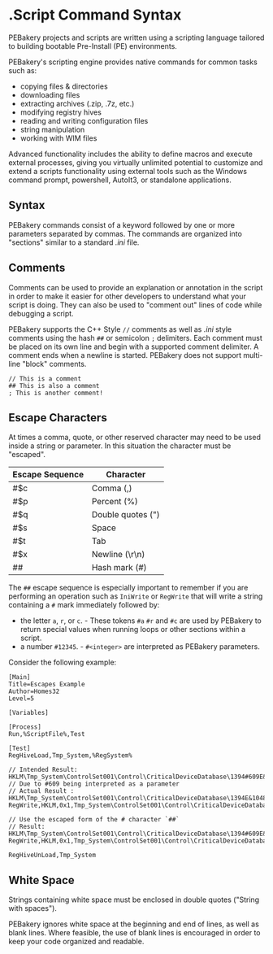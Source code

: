 # .Script Command Syntax

PEBakery projects and scripts are written using a scripting language tailored to building bootable Pre-Install (PE) environments.

PEBakery's scripting engine provides native commands for common tasks such as:

- copying files & directories
- downloading files
- extracting archives (.zip, .7z, etc.)
- modifying registry hives
- reading and writing configuration files
- string manipulation
- working with WIM files

Advanced functionality includes the ability to define macros and execute external processes, giving you virtually unlimited potential to customize and extend a scripts functionality using external tools such as the Windows command prompt, powershell, AutoIt3, or standalone applications.

## Syntax

PEBakery commands consist of a keyword followed by one or more parameters separated by commas. The commands are organized into "sections" similar to a standard _.ini_ file.

## Comments

Comments can be used to provide an explanation or annotation in the script in order to make it easier for other developers to understand what your script is doing. They can also be used to "comment out" lines of code while debugging a script.

PEBakery supports the C++ Style `//` comments as well as _.ini_ style comments using the hash `##` or semicolon `;` delimiters. Each comment must be placed on its own line and begin with a supported comment delimiter. A comment ends when a newline is started. PEBakery does not support multi-line "block" comments.

```text
// This is a comment
## This is also a comment
; This is another comment!
```

## Escape Characters

At times a comma, quote, or other reserved character may need to be used inside a string or parameter. In this situation the character must be "escaped".

| Escape Sequence | Character |
| --- | --- |
| #$c | Comma (,) |
| #$p | Percent (%) |
| #$q | Double quotes (") |
| #$s | Space |
| #$t | Tab |
| #$x | Newline (\r\n) |
| ##  | Hash mark (#) |

The `##` escape sequence is especially important to remember if you are performing an operation such as `IniWrite` or `RegWrite` that will write a string containing a `#` mark immediately followed by:

- the letter `a`, `r`, or `c`. - These tokens `#a` `#r` and `#c` are used by PEBakery to return special values when running loops or other sections within a script.
- a number `#12345`. - `#<integer>` are interpreted as PEBakery parameters.

Consider the following example:

```pebakery
[Main]
Title=Escapes Example
Author=Homes32
Level=5

[Variables]

[Process]
Run,%ScriptFile%,Test

[Test]
RegHiveLoad,Tmp_System,%RegSystem%

// Intended Result: HKLM\Tmp_System\ControlSet001\Control\CriticalDeviceDatabase\1394#609E&10483\Service
// Due to #609 being interpreted as a parameter
// Actual Result : HKLM\Tmp_System\ControlSet001\Control\CriticalDeviceDatabase\1394E&10483\Service
RegWrite,HKLM,0x1,Tmp_System\ControlSet001\Control\CriticalDeviceDatabase\1394#609E&10483,Service,sbp2port

// Use the escaped form of the # character `##`
// Result: HKLM\Tmp_System\ControlSet001\Control\CriticalDeviceDatabase\1394#609E&10483\Service
RegWrite,HKLM,0x1,Tmp_System\ControlSet001\Control\CriticalDeviceDatabase\1394##609E&10483,Service,sbp2port

RegHiveUnLoad,Tmp_System
```

## White Space

Strings containing white space must be enclosed in double quotes ("String with spaces").

PEBakery ignores white space at the beginning and end of lines, as well as blank lines. Where feasible, the use of blank lines is encouraged in order to keep your code organized and readable.
